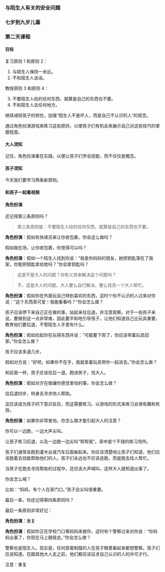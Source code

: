 ### 与陌生人有关的安全问题

### 七岁到九岁儿童

### 第二天课程

#### 目标

复习原则 1 和原则 2：

1. 与陌生人保持一米远。
2. 不和陌生人谈话。

教授原则 3 和原则 4：

3. 不要陌生人给的任何东西，就算是自己的东西也不要。
4. 不和陌生人去任何地方。

继续减轻孩子的担忧，加强“陌生人不是坏人，而是自己不认识的人“的观念。

通过角色扮演游戏来练习这些原则，以便孩子们有机会来展示自己对这些技巧的掌握程度。

#### 大人须知

记住，角色扮演重在实践，以便让孩子们学会技能，而不仅仅是概念。

#### 孩子须知

今天我们要学习两条新原则。

#### 和孩子一起看视频

#### 角色扮演

还记得第三条原则吗？

> 第三条原则是：不要陌生人给的任何东西，就算是自己的东西也不要。

**角色扮演**：假如有快递员来让你收包裹，你会这么做吗？

假如我在场，让你收包裹，你觉得可以吗？

**角色扮演**：假如一个陌生人找到你说：“我是你妈妈的朋友，她把钥匙落在了我家。你能把钥匙拿给她吗？”你会拿钥匙吗？

> 这是不是大人的问题？你有义务来解决这个问题吗？

> 不，这是大人的问题，大人要么自行解决，要么找另一个大人帮忙。

**角色扮演**：假如你在外面玩自己特别喜欢的东西，这时个你不认识的人过来对你说：”这个东西真可爱！我能看看吗？“你会怎么做？

孩子应该停下来自己正在做的事，站起来往后退，并注意观察。对于一些孩子来说，要做到这一点非常难，因此要平和地引导孩子，让他们知道自己比玩具重要，教育他们要后退，不管陌生人手里有什么。

**角色扮演**：假如捡起你在玩得东西并说：“可能要下雨了，你应该带着玩具回家。”你会怎么做？

孩子应该多退几步。

假如对方说：“好吧，如果你不在乎，我就拿着玩具带你一起进去。”你会怎么做？

和前面一样，孩子应该往后一退，跑进房子，找大人。

**角色扮演**：假如对方在做禳你感觉害怕的事，你会怎么做？

往后退四步，转身去寻求他人帮助。

这应该成为孩子的下意识反应，而这需要练习。以游戏的形式来练习会很有趣和有效。

**角色扮演**：如果你非常害怕，你怎么做才能引起大人的注意？

你可以一边跑，一边大声尖叫。

让孩子练习后退，以及一边跑一边尖叫“帮帮我”。家中是个不错的练习场所。

孩子们通常会跑到灌木丛或汽车后面躲起来。你应该清楚地让孩子们知道，他们应该跑着去找能帮助他们的人。孩子们永远也不应该逃跑，而是跑去找人帮忙。

当孩子在跑去寻找帮助的过程中，还应该大声喊叫，这样大人就知道出事了。

你会怎么喊？

比如：“妈妈，有个人在家门口。”孩子会尖叫很重要。

最后一条，你还记得第四条原则吗？

最后一条原则非常好记：

**角色扮演**：重复

**角色扮演**：假如你正在学校门口等妈妈来接你，这时有个警察过来对你说：“你妈妈出事了，你现在马上跟我走。”你会怎么做？

警察也是陌生人。现实是，任何穿着制服的人在孩子眼里看起来都想警察。孩子们应该知道，在跟其他大人走之前，他们都应该征求自己认识的人的许可才行。

注意：重复
